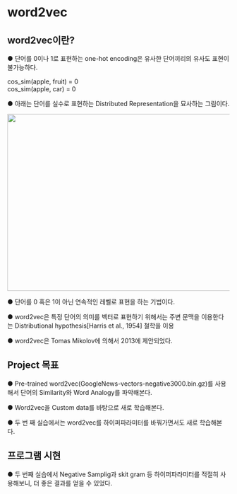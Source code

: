 # word2vec
## word2vec이란?
● 단어를 0이나 1로 표현하는 one-hot encoding은 유사한 단어끼리의 유사도 표현이 불가능하다.  

cos_sim(apple, fruit) = 0  
cos_sim(apple, car) = 0  

● 아래는 단어를 실수로 표현하는 Distributed Representation을 묘사하는 그림이다.

<img src="https://user-images.githubusercontent.com/98728682/152904099-a67b7e89-c412-483e-8176-eb626858d3d2.png" width="520" height="400">  

● 단어를 0 혹은 1이 아닌 연속적인 레벨로 표현을 하는 기법이다.  

● word2vec은 특정 단어의 의미를 벡터로 표현하기 위해서는 주변 문맥을 이용한다는 Distributional hypothesis[Harris et al., 1954] 철학을 이용  

● word2vec은 Tomas Mikolov에 의해서 2013에 제안되었다.  
## Project 목표  
● Pre-trained word2vec(GoogleNews-vectors-negative3000.bin.gz)를 사용해서 단어의 Similarity와 Word Analogy를 파악해본다.  

● Word2vec을  Custom data를 바탕으로 새로 학습해본다.  

● 두 번 째 실습에서는 word2vec를 하이퍼파라미터를 바꿔가면서도 새로 학습해본다.  

## 프로그램 시현
● 두 번째 실습에서 Negative Samplig과 skit gram 등 하이퍼파라미터를 적절히 사용해보니, 더 좋은 결과를 얻을 수 있었다.
